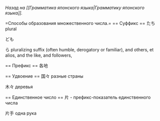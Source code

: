 <i>Назад на [[Грамматика японского языка|Грамматику японского языка]].</i>

=Способы образования множественного числа.=
== Суффикс ==
たち	plural

ども

ら  pluralizing suffix (often humble, derogatory or familiar), and others, et alios, and the like, and followers, 

== Префикс ==
各地

== Удвоение ==
国々 разные страны

木々 деревья

== Единственное число ==
片 - префикс-показатель единственного числа

片手 одна рука
